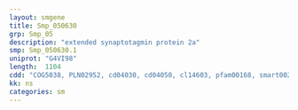 ```yaml
---
layout: smgene
title: Smp_050630
grp: Smp_05
description: "extended synaptotagmin protein 2a"
smp: Smp_050630.1
uniprot: "G4VI98"
length:  1104
cdd: "COG5038, PLN02952, cd04030, cd04050, cl14603, pfam00168, smart00239"
kk: ns
categories: sm
---
```

